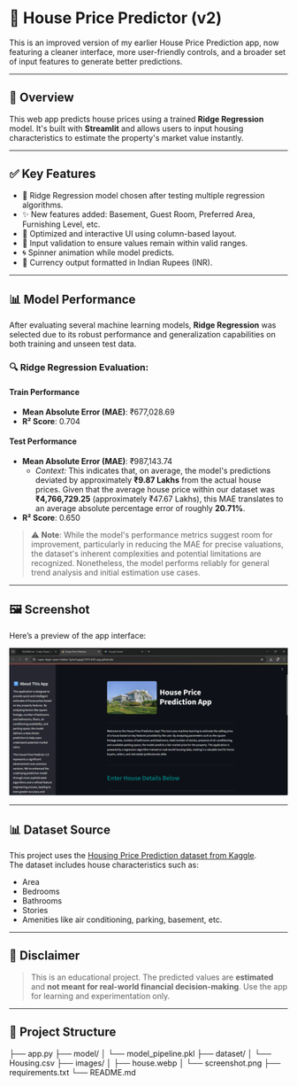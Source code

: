 # 🏡 House Price Predictor (v2)

This is an improved version of my earlier House Price Prediction app, now featuring a cleaner interface, more user-friendly controls, and a broader set of input features to generate better predictions.

---

## 🚀 Overview

This web app predicts house prices using a trained **Ridge Regression** model. It's built with **Streamlit** and allows users to input housing characteristics to estimate the property's market value instantly.

---

## ✅ Key Features

- 🧠 Ridge Regression model chosen after testing multiple regression algorithms.
- ✨ New features added: Basement, Guest Room, Preferred Area, Furnishing Level, etc.
- 🎯 Optimized and interactive UI using column-based layout.
- 🧪 Input validation to ensure values remain within valid ranges.
- 🌀 Spinner animation while model predicts.
- 📏 Currency output formatted in Indian Rupees (INR).

---

## 📊 Model Performance

After evaluating several machine learning models, **Ridge Regression** was selected due to its robust performance and generalization capabilities on both training and unseen test data.

### 🔍 Ridge Regression Evaluation:

#### Train Performance
- **Mean Absolute Error (MAE)**: ₹677,028.69  
- **R² Score**: 0.704  

#### Test Performance
- **Mean Absolute Error (MAE)**: ₹987,143.74  
    * *Context:* This indicates that, on average, the model's predictions deviated by approximately **₹9.87 Lakhs** from the actual house prices. Given that the average house price within our dataset was **₹4,766,729.25** (approximately ₹47.67 Lakhs), this MAE translates to an average absolute percentage error of roughly **20.71%**.
- **R² Score**: 0.650  

> ⚠️ **Note**: While the model's performance metrics suggest room for improvement, particularly in reducing the MAE for precise valuations, the dataset's inherent complexities and potential limitations are recognized. Nonetheless, the model performs reliably for general trend analysis and initial estimation use cases.

---

## 🖼️ Screenshot

Here’s a preview of the app interface:

![App Screenshot](images/screenshot.png)

---
## 📊 Dataset Source

This project uses the [Housing Price Prediction dataset from Kaggle](https://www.kaggle.com/datasets/harishkumardatalab/housing-price-prediction).  
The dataset includes house characteristics such as:
- Area
- Bedrooms
- Bathrooms
- Stories
- Amenities like air conditioning, parking, basement, etc.

---

## 📌 Disclaimer

> This is an educational project. The predicted values are **estimated** and **not meant for real-world financial decision-making**. Use the app for learning and experimentation only.

---

## 📁 Project Structure
├── app.py 
├── model/
│ └── model_pipeline.pkl 
├── dataset/
│ └── Housing.csv 
├── images/
│ ├── house.webp 
│ └── screenshot.png 
├── requirements.txt 
└── README.md
